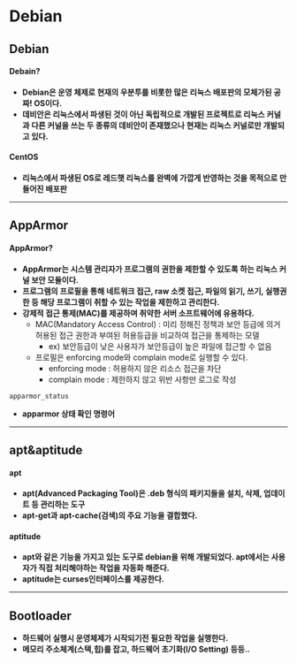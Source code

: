 # Debian
## Debian
#### Debain?
+ **Debian은 운영 체제로 현재의 우분투를 비롯한 많은 리눅스 배포판의 모체가된 공짜! OS이다.**
+ **데비안은 리눅스에서 파생된 것이 아닌 독립적으로 개발된 프로젝트로 리눅스 커널과 다른 커널을 쓰는 두 종류의 데비안이 존재했으나 현재는 리눅스 커널로만 개발되고 있다.**
#### CentOS
+ **리눅스에서 파생된 OS로 레드햇 리눅스를 완벽에 가깝게 반영하는 것을 목적으로 만들어진 배포판**
****
## AppArmor
#### AppArmor?
+ **AppArmor는 시스템 관리자가 프로그램의 권한을 제한할 수 있도록 하는 리눅스 커널 보안 모듈이다.**
+ **프로그램의 프로필을 통해 네트워크 접근, raw 소켓 접근, 파일의 읽기, 쓰기, 실행권한 등 해당 프로그램이 취할 수 있는 작업을 제한하고 관리한다.**
+ **강제적 접근 통제(MAC)를 제공하며 취약한 서버 소프트웨어에 유용하다.**
    + MAC(Mandatory Access Control) : 미리 정해진 정책과 보안 등급에 의거 허용된 접근 권한과 부여된 허용등급을 비교하여 접근을 통제하는 모델
        + ex) 보안등급이 낮은 사용자가 보안등급이 높은 파일에 접근할 수 없음
    + 프로필은 enforcing mode와 complain mode로 실행할 수 있다.
        + enforcing mode : 허용하지 않은 리소스 접근을 차단
        + complain mode : 제한하지 않고 위반 사항만 로그로 작성
```
apparmor_status
```
+ **apparmor 상태 확인 명령어**
****
## apt&aptitude
#### apt
+ **apt(Advanced Packaging Tool)은 .deb 형식의 패키지들을 설치, 삭제, 업데이트 등 관리하는 도구**
+ **apt-get과 apt-cache(검색)의 주요 기능을 결합했다.**

#### aptitude
+ **apt와 같은 기능을 가지고 있는 도구로 debian을 위해 개발되었다. apt에서는 사용자가 직접 처리해야하는 작업을 자동화 해준다.**
+ **aptitude는 curses인터페이스를 제공한다.**
****
## Bootloader
+ **하드웨어 실행시 운영체제가 시작되기전 필요한 작업을 실행한다.**
+ **메모리 주소체계(스택,힙)를 잡고, 하드웨어 초기화(I/O Setting) 등등..**